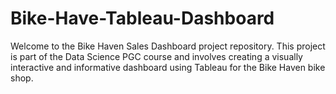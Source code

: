 # Bike-Have-Tableau-Dashboard
Welcome to the Bike Haven Sales Dashboard project repository. This project is part of the Data Science PGC course and involves creating a visually interactive and informative dashboard using Tableau for the Bike Haven bike shop.
